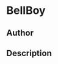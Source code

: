 # BellBoy

## Author

<!-- Insert Your Name Here -->

## Description

<!-- Describe your example here -->
